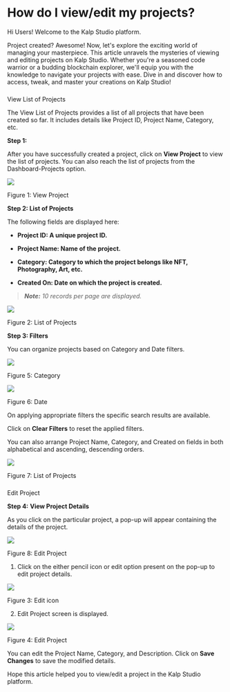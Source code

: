# How do I view/edit my projects?

Hi Users! Welcome to the Kalp Studio platform.

Project created? Awesome! Now, let's explore the exciting world of managing your masterpiece. This article unravels the mysteries of viewing and editing projects on Kalp Studio. Whether you're a seasoned code warrior or a budding blockchain explorer, we'll equip you with the knowledge to navigate your projects with ease. Dive in and discover how to access, tweak, and master your creations on Kalp Studio!

### 

View List of Projects

The View List of Projects provides a list of all projects that have been created so far. It includes details like Project ID, Project Name, Category, etc.

**Step 1:**

After you have successfully created a project, click on **View Project** to view the list of projects. You can also reach the list of projects from the Dashboard-Projects option.

![](https://docs.kalp.studio/~gitbook/image?url=https:%2F%2Fs3-ap-south-1.amazonaws.com%2Find-cdn.freshdesk.com%2Fdata%2Fhelpdesk%2Fattachments%2Fproduction%2F1060007154651%2Foriginal%2Fl8dy2cGmV421xv2wzs1OhvTPbeaGJsZ_0Q.png%3F1708686940&width=768&dpr=4&quality=100&sign=8e1e74c965a90adf0c6d0343a7f6946150bb9076c04d4d7089a2dc2adec04408)

Figure 1: View Project

**Step 2: List of Projects**

The following fields are displayed here:

-   **Project ID: A unique project ID.**
    
-   **Project Name: Name of the project.**
    
-   **Category: Category to which the project belongs like NFT, Photography, Art, etc.**
    
-   **Created On: Date on which the project is created.**
    

> _**Note:**_ _10 records per page are displayed._

![](https://docs.kalp.studio/~gitbook/image?url=https:%2F%2Fs3-ap-south-1.amazonaws.com%2Find-cdn.freshdesk.com%2Fdata%2Fhelpdesk%2Fattachments%2Fproduction%2F1060006983029%2Foriginal%2FxB61YLe4Vx9Kq9QeKaj5DqTSNzw6vhxvig.png%3F1708424870&width=768&dpr=4&quality=100&sign=1c86ee7074d677534ed0f9af46a8012d1d9140bbc3638f699cbaf75c6d586fe9)

Figure 2: List of Projects

**Step 3: Filters**

You can organize projects based on Category and Date filters.

![](https://docs.kalp.studio/~gitbook/image?url=https:%2F%2Fs3-ap-south-1.amazonaws.com%2Find-cdn.freshdesk.com%2Fdata%2Fhelpdesk%2Fattachments%2Fproduction%2F1060006824948%2Foriginal%2FcIBXHe9H_OkNr4sHvZrVGez_r7jrSVYS8Q.png%3F1707988178&width=768&dpr=4&quality=100&sign=647352c9191af1475e07fcde27c1456a4ad22388054256ee20282c717d2ae95b)

Figure 5: Category

![](https://docs.kalp.studio/~gitbook/image?url=https:%2F%2Fs3-ap-south-1.amazonaws.com%2Find-cdn.freshdesk.com%2Fdata%2Fhelpdesk%2Fattachments%2Fproduction%2F1060006824971%2Foriginal%2FL-zqczjNaHkL-yg59u4Ozt34xn6PkUBZSQ.png%3F1707988204&width=768&dpr=4&quality=100&sign=eefae3bda55181139697692488ccff5bac2c5e1f397da79c5fcccbc62e358f5d)

Figure 6: Date

On applying appropriate filters the specific search results are available.

Click on **Clear Filters** to reset the applied filters.

You can also arrange Project Name, Category, and Created on fields in both alphabetical and ascending, descending orders.

![](https://docs.kalp.studio/~gitbook/image?url=https:%2F%2Fs3-ap-south-1.amazonaws.com%2Find-cdn.freshdesk.com%2Fdata%2Fhelpdesk%2Fattachments%2Fproduction%2F1060006983068%2Foriginal%2Fb5eKwuzvF8TOinSt2QQHQR9TdqFp9kIX4A.png%3F1708424934&width=768&dpr=4&quality=100&sign=927dc56e308d619c9195ebfcae35f60c28e156b9229e1cd3649ac74d1f6a6a6f)

Figure 7: List of Projects

### 

Edit Project

**Step 4:** **View Project Details**

As you click on the particular project, a pop-up will appear containing the details of the project.

![](https://docs.kalp.studio/~gitbook/image?url=https:%2F%2Fs3-ap-south-1.amazonaws.com%2Find-cdn.freshdesk.com%2Fdata%2Fhelpdesk%2Fattachments%2Fproduction%2F1060007155545%2Foriginal%2F38gM6Aefui_DfPGbUvhxbGO88ViVBkkitA.png%3F1708687531&width=768&dpr=4&quality=100&sign=daf8e50a2f36d22aaea8969bc239f2e5ee1d4fc17e988fa6c00a3e92a6a656e3)

Figure 8: Edit Project

1. Click on the either pencil icon or edit option present on the pop-up to edit project details.

![](https://docs.kalp.studio/~gitbook/image?url=https:%2F%2Fs3-ap-south-1.amazonaws.com%2Find-cdn.freshdesk.com%2Fdata%2Fhelpdesk%2Fattachments%2Fproduction%2F1060006983094%2Foriginal%2FhiwLz-L4Awk4hJ1dGKiG9W7BXyT18ZKOBA.png%3F1708424968&width=768&dpr=4&quality=100&sign=439ad4ae1f74527766272f64d8c070a632e3678cabb15a74ba6f204f417d1ccc)

Figure 3: Edit icon

2. Edit Project screen is displayed.

![](https://docs.kalp.studio/~gitbook/image?url=https:%2F%2Fs3-ap-south-1.amazonaws.com%2Find-cdn.freshdesk.com%2Fdata%2Fhelpdesk%2Fattachments%2Fproduction%2F1060006983198%2Foriginal%2FWAJYLmqWihJAWrPUVnskkj1zVeIcMYrOjw.png%3F1708425053&width=768&dpr=4&quality=100&sign=f4eace46cbc9d37b4b6a632f76753ef4baa257982dee59164219a68e418d46d6)

Figure 4: Edit Project

You can edit the Project Name, Category, and Description. Click on **Save Changes** to save the modified details.

Hope this article helped you to view/edit a project in the Kalp Studio platform.
